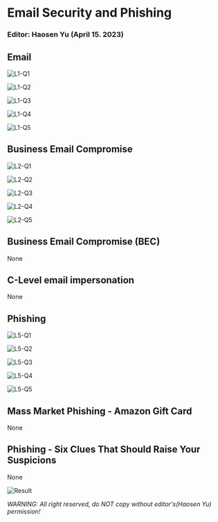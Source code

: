 # Email Security and Phishing

### Editor: Haosen Yu (April 15. 2023)

## Email

![L1-Q1](./img/L1-Q1.jpg)

![L1-Q2](./img/L1-Q2.jpg)

![L1-Q3](./img/L1-Q3.jpg)

![L1-Q4](./img/L1-Q4.jpg)

![L1-Q5](./img/L1-Q5.jpg)

## Business Email Compromise

![L2-Q1](./img/L2-Q1.jpg)

![L2-Q2](./img/L2-Q2.jpg)

![L2-Q3](./img/L2-Q3.jpg)

![L2-Q4](./img/L2-Q4.jpg)

![L2-Q5](./img/L2-Q5.jpg)

## Business Email Compromise (BEC)

None

## C-Level email impersonation

None

## Phishing

![L5-Q1](./img/L5-Q1.jpg)

![L5-Q2](./img/L5-Q2.jpg)

![L5-Q3](./img/L5-Q3.jpg)

![L5-Q4](./img/L5-Q4.jpg)

![L5-Q5](./img/L5-Q5.jpg)

## Mass Market Phishing - Amazon Gift Card

None

## Phishing - Six Clues That Should Raise Your Suspicions

None



![Result](./img/Result.jpg)



*WARNING: All right reserved, do NOT copy without editor's(Haosen Yu) permission!*
